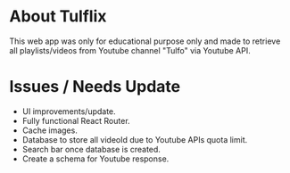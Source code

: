# About Tulflix

This web app was only for educational purpose only and made to retrieve all playlists/videos from Youtube channel "Tulfo" via Youtube API.

# Issues / Needs Update

- UI improvements/update.
- Fully functional React Router.
- Cache images.
- Database to store all videoId due to Youtube APIs quota limit.
- Search bar once database is created.
- Create a schema for Youtube response.
